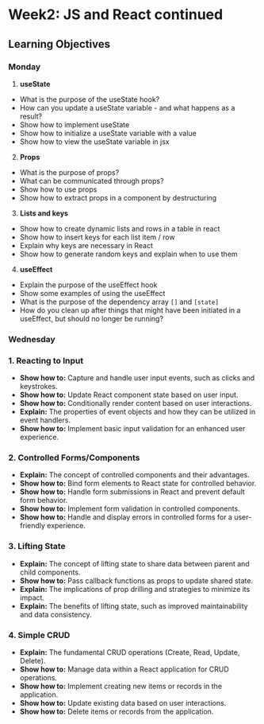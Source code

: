 # Week2: JS and React continued

## Learning Objectives

### Monday

1. **useState**

- What is the purpose of the useState hook?
- How can you update a useState variable - and what happens as a result?
- Show how to implement useState
- Show how to initialize a useState variable with a value
- Show how to view the useState variable in jsx

2. **Props**

- What is the purpose of props?
- What can be communicated through props?
- Show how to use props
- Show how to extract props in a component by destructuring

3. **Lists and keys**

- Show how to create dynamic lists and rows in a table in react
- Show how to insert keys for each list item / row
- Explain why keys are necessary in React
- Show how to generate random keys and explain when to use them

4. **useEffect**

- Explain the purpose of the useEffect hook
- Show some examples of using the useEffect
- What is the purpose of the dependency array `[]` and `[state]`
- How do you clean up after things that might have been initiated in a useEffect, but should no longer be running?

### Wednesday

### 1. Reacting to Input

- **Show how to:** Capture and handle user input events, such as clicks and keystrokes.
- **Show how to:** Update React component state based on user input.
- **Show how to:** Conditionally render content based on user interactions.
- **Explain:** The properties of event objects and how they can be utilized in event handlers.
- **Show how to:** Implement basic input validation for an enhanced user experience.

### 2. Controlled Forms/Components

- **Explain:** The concept of controlled components and their advantages.
- **Show how to:** Bind form elements to React state for controlled behavior.
- **Show how to:** Handle form submissions in React and prevent default form behavior.
- **Show how to:** Implement form validation in controlled components.
- **Show how to:** Handle and display errors in controlled forms for a user-friendly experience.

### 3. Lifting State

- **Explain:** The concept of lifting state to share data between parent and child components.
- **Show how to:** Pass callback functions as props to update shared state.
- **Explain:** The implications of prop drilling and strategies to minimize its impact.
- **Explain:** The benefits of lifting state, such as improved maintainability and data consistency.

### 4. Simple CRUD

- **Explain:** The fundamental CRUD operations (Create, Read, Update, Delete).
- **Show how to:** Manage data within a React application for CRUD operations.
- **Show how to:** Implement creating new items or records in the application.
- **Show how to:** Update existing data based on user interactions.
- **Show how to:** Delete items or records from the application.
